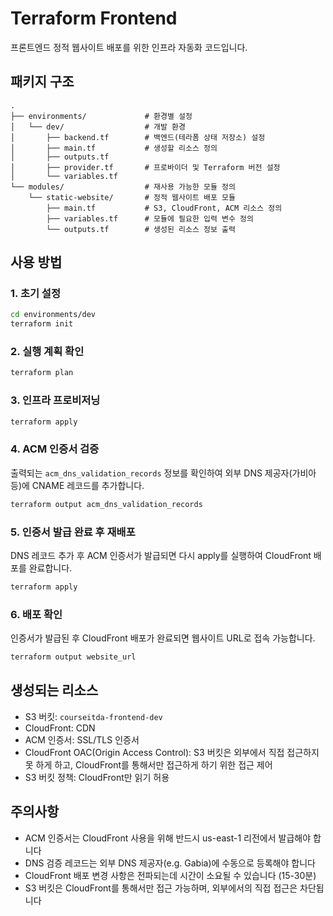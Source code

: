 # Terraform Frontend

프론트엔드 정적 웹사이트 배포를 위한 인프라 자동화 코드입니다.

## 패키지 구조

```
.
├── environments/             # 환경별 설정
│   └── dev/                  # 개발 환경
│       ├── backend.tf        # 백엔드(테라폼 상태 저장소) 설정
│       ├── main.tf           # 생성할 리소스 정의
│       ├── outputs.tf
│       ├── provider.tf       # 프로바이더 및 Terraform 버전 설정
│       └── variables.tf
└── modules/                  # 재사용 가능한 모듈 정의
    └── static-website/       # 정적 웹사이트 배포 모듈
        ├── main.tf           # S3, CloudFront, ACM 리소스 정의
        ├── variables.tf      # 모듈에 필요한 입력 변수 정의
        └── outputs.tf        # 생성된 리소스 정보 출력
```

## 사용 방법

### 1. 초기 설정

```bash
cd environments/dev
terraform init
```

### 2. 실행 계획 확인

```bash
terraform plan
```

### 3. 인프라 프로비저닝

```bash
terraform apply
```

### 4. ACM 인증서 검증

출력되는 `acm_dns_validation_records` 정보를 확인하여 외부 DNS 제공자(가비아 등)에 CNAME 레코드를 추가합니다.

```bash
terraform output acm_dns_validation_records
```

### 5. 인증서 발급 완료 후 재배포

DNS 레코드 추가 후 ACM 인증서가 발급되면 다시 apply를 실행하여 CloudFront 배포를 완료합니다.

```bash
terraform apply
```

### 6. 배포 확인

인증서가 발급된 후 CloudFront 배포가 완료되면 웹사이트 URL로 접속 가능합니다.

```bash
terraform output website_url
```

## 생성되는 리소스

- S3 버킷: `courseitda-frontend-dev`
- CloudFront: CDN
- ACM 인증서: SSL/TLS 인증서
- CloudFront OAC(Origin Access Control): S3 버킷은 외부에서 직접 접근하지 못 하게 하고, CloudFront를 통해서만 접근하게 하기 위한 접근 제어
- S3 버킷 정책: CloudFront만 읽기 허용

## 주의사항

- ACM 인증서는 CloudFront 사용을 위해 반드시 us-east-1 리전에서 발급해야 합니다
- DNS 검증 레코드는 외부 DNS 제공자(e.g. Gabia)에 수동으로 등록해야 합니다
- CloudFront 배포 변경 사항은 전파되는데 시간이 소요될 수 있습니다 (15-30분)
- S3 버킷은 CloudFront를 통해서만 접근 가능하며, 외부에서의 직접 접근은 차단됩니다
